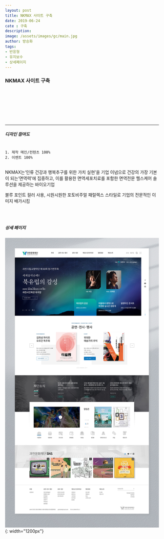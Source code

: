 ```yaml
---
layout: post
title: NKMAX 사이트 구축
date: 2019-06-24
cate : 구축
description:
image: /assets/images/gc/main.jpg
author: 방승화
tags:
- 반응형
- 유지보수
- 상세페이지
---
```


<h3>NKMAX 사이트 구축</h3>
<br><br><br><br><br><br>
<hr>

##### 디자인 참여도
<pre>
<code>
1. 제작 메인/컨텐츠 100%
2. 이벤트 100%
</code>
</pre>

<p>
NKMAX는‘인류 건강과 행복추구를 위한 가치 실현’을 기업 이념으로 건강의 가장 기본이 되는‘면역력’에 집중하고, 이를 활용한 면역세포치료를 포함한 면역전문 헬스케어 솔루션을 제공하는 바이오기업
</p>
<p>
블루 포인트 컬러 사용, 시원시원한 포토비주얼 패럴렉스 스타일로 기업의 전문적인 이미지 배가시킴
</p>

</p>
<br>
<br>

##### 상세 페이지
![pc_main](/assets/images/gc/view.jpg){: width="1200px"}
